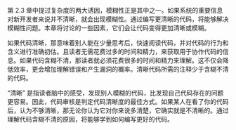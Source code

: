 第 2.3 章中提过复杂度的两大诱因，模糊性正是其中之一。如果系统的重要信息对新开发者来说并不清晰，就会出现模糊性。通过编写更清晰的代码，将能够解决模糊性问题。本章将讨论的一些因素，它们会让代码变得更加清晰或模糊。

如果代码清晰，那意味着别人能在少量思考后，快速阅读代码，并对代码的行为和含义进行准确初估。且读者无需花费过多的时间和精力，来获取用于协作代码的信息。如果代码含糊不清，那读者就必须花费很多的时间和精力来理解。这不仅会降低效率，更会增加理解错误和产生漏洞的概率。清晰代码所需的注释少于含糊不清的代码。

“清晰” 是指读者脑中的感受，发现别人模糊的代码，比发现自己代码存在的问题更容易。因此，代码审核是判定代码清晰度的最佳方式。如果某人在看了你的代码后，认为不够清晰，那无论你认为它对你来说多清楚，它确实就是不清晰的。通过理解代码含糊不清的原因，将能够学到如何编写更好的代码。